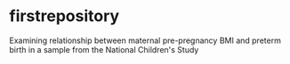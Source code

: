 # firstrepository
Examining relationship between maternal pre-pregnancy BMI and preterm birth in a sample from the National Children's Study
